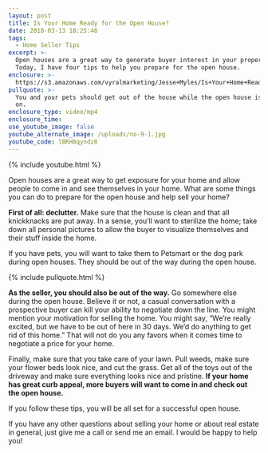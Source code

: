 ```yaml
---
layout: post
title: Is Your Home Ready for the Open House?
date: 2018-03-13 18:25:48
tags:
  - Home Seller Tips
excerpt: >-
  Open houses are a great way to generate buyer interest in your property.
  Today, I have four tips to help you prepare for the open house.
enclosure: >-
  https://s3.amazonaws.com/vyralmarketing/Jesse+Myles/Is+Your+Home+Ready+for+the+Open+House%253F.mp4
pullquote: >-
  You and your pets should get out of the house while the open house is going
  on.
enclosure_type: video/mp4
enclosure_time:
use_youtube_image: false
youtube_alternate_image: /uploads/no-9-1.jpg
youtube_code: lBKH8qyndz8
---
```


{% include youtube.html %}

Open houses are a great way to get exposure for your home and allow people to come in and see themselves in your home. What are some things you can do to prepare for the open house and help sell your home?&nbsp;

**First of all: declutter.** Make sure that the house is clean and that all knickknacks are put away. In a sense, you’ll want to sterilize the home; take down all personal pictures to allow the buyer to visualize themselves and their stuff inside the home.&nbsp;

If you have pets, you will want to take them to Petsmart or the dog park during open houses. They should be out of the way during the open house.&nbsp;

{% include pullquote.html %}

**As the seller, you should also be out of the way.** Go somewhere else during the open house. Believe it or not, a casual conversation with a prospective buyer can kill your ability to negotiate down the line. You might mention your motivation for selling the home. You might say, “We’re really excited, but we have to be out of here in 30 days. We’d do anything to get rid of this home.” That will not do you any favors when it comes time to negotiate a price for your home.&nbsp;

Finally, make sure that you take care of your lawn. Pull weeds, make sure your flower beds look nice, and cut the grass. Get all of the toys out of the driveway and make sure everything looks nice and pristine. **If your home has great curb appeal, more buyers will want to come in and check out the open house.**&nbsp;

If you follow these tips, you will be all set for a successful open house.

If you have any other questions about selling your home or about real estate in general, just give me a call or send me an email. I would be happy to help you!<br>&nbsp;